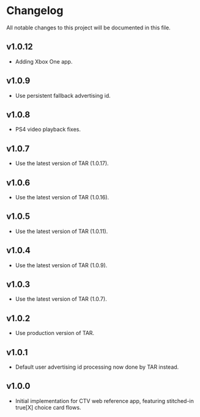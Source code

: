 # Changelog
All notable changes to this project will be documented in this file.

## v1.0.12
* Adding Xbox One app.

## v1.0.9
* Use persistent fallback advertising id.

## v1.0.8
* PS4 video playback fixes.

## v1.0.7
* Use the latest version of TAR (1.0.17).

## v1.0.6
* Use the latest version of TAR (1.0.16).

## v1.0.5
* Use the latest version of TAR (1.0.11).

## v1.0.4
* Use the latest version of TAR (1.0.9).

## v1.0.3
* Use the latest version of TAR (1.0.7).

## v1.0.2
* Use production version of TAR.

## v1.0.1
* Default user advertising id processing now done by TAR instead.

## v1.0.0
* Initial implementation for CTV web reference app, featuring stitched-in true[X] choice card flows.
